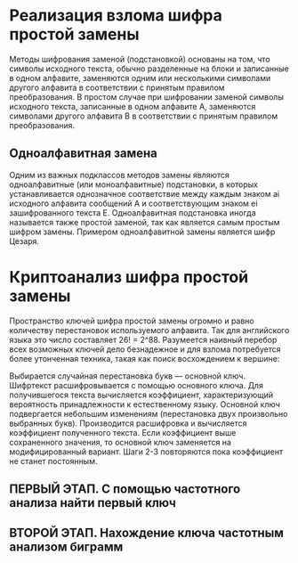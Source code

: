 # Реализация взлома шифра простой замены
Методы шифрования заменой (подстановкой) основаны на том, что символы исходного текста, обычно разделенные на блоки и записанные в одном алфавите, заменяются одним или несколькими символами другого алфавита в соответствии с принятым правилом преобразования. В простом случае при шифровании заменой символы исходного текста, записанные в одном алфавите A, заменяются символами другого алфавита B в соответствии с принятым правилом преобразования.

<h2>Одноалфавитная замена</h2>
Одним из важных подклассов методов замены являются одноалфавитные (или моноалфавитные) подстановки, в которых устанавливается однозначное соответствие между каждым знаком ai исходного алфавита сообщений A и соответствующим знаком ei зашифрованного текста E. Одноалфавитная подстановка иногда называется также простой заменой, так как является самым простым шифром замены. Примером одноалфавитной замены является шифр Цезаря.

# Криптоанализ шифра простой замены
Пространство ключей шифра простой замены огромно и равно количеству перестановок используемого алфавита. Так для английского языка это число составляет 26! = 2^88. Разумеется наивный перебор всех возможных ключей дело безнадежное и для взлома потребуется более утонченная техника, такая как поиск восхождением к вершине:

Выбирается случайная перестановка букв — основной ключ. Шифртекст расшифровывается с помощью основного ключа. Для получившегося текста вычисляется коэффициент, характеризующий вероятность принадлежности к естественному языку.
Основной ключ подвергается небольшим изменениям (перестановка двух произвольно выбранных букв). Производится расшифровка и вычисляется коэффициент полученного текста.
Если коэффициент выше сохраненного значения, то основной ключ заменяется на модифицированный вариант.
Шаги 2-3 повторяются пока коэффициент не станет постоянным.

<h2>ПЕРВЫЙ ЭТАП. С помощью частотного анализа найти первый ключ</h2>
<h2>ВТОРОЙ ЭТАП. Нахождение ключа частотным анализом биграмм</h2>
